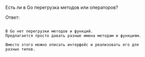 Есть ли в Go перегрузка методов или операторов?

Ответ:

```

В Go нет перегрузки методов и функций.
Предлагается просто давать разные имена методам и функциям.

Вместо этого можно описать интерфейс и реализовать его для
разных типов.

```